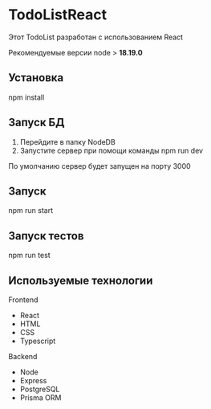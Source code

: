# TodoListReact

Этот TodoList разработан с использованием React

Рекомендуемые версии node > **18.19.0**

## Установка

npm install

## Запуск БД

1. Перейдите в папку NodeDB
2. Запустите сервер при помощи команды
   npm run dev

По умолчанию сервер будет запущен на порту 3000

## Запуск

npm run start

## Запуск тестов

npm run test

## Используемые технологии

Frontend

- React
- HTML
- CSS
- Typescript

Backend

- Node
- Express
- PostgreSQL
- Prisma ORM
